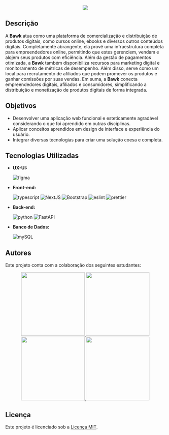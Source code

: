 <p align="center"> <img src="https://github.com/iBawk/.github/blob/main/public/assets/img/logo.png"> </p>

## Descrição

A **Bawk** atua como uma plataforma de comercialização e distribuição de produtos digitais, como cursos online, ebooks e diversos outros conteúdos digitais. Completamente abrangente, ela provê uma infraestrutura completa para empreendedores online, permitindo que estes gerenciem, vendam e alojem seus produtos com eficiência. Além da gestão de pagamentos otimizada, a **Bawk** também disponibiliza recursos para marketing digital e monitoramento de métricas de desempenho. Além disso, serve como um local para recrutamento de afiliados que podem promover os produtos e ganhar comissões por suas vendas. Em suma, a **Bawk** conecta empreendedores digitais, afiliados e consumidores, simplificando a distribuição e monetização de produtos digitais de forma integrada.

## Objetivos

- Desenvolver uma aplicação web funcional e esteticamente agradável considerando o que foi aprendido em outras disciplinas.
- Aplicar conceitos aprendidos em design de interface e experiência do usuário.
- Integrar diversas tecnologias para criar uma solução coesa e completa.

## Tecnologias Utilizadas

- **UX-UI:**

  ![figma](https://img.shields.io/badge/Figma-ff2400.svg?style=for-the-badge&logo=Figma&logoColor=white)

- **Front-end:**

  ![typescript](https://img.shields.io/badge/TypeScript-ff2400.svg?style=for-the-badge&logo=TypeScript&logoColor=white)
  ![NextJS](https://img.shields.io/badge/Next.js-ff2400.svg?style=for-the-badge&logo=nextdotjs&logoColor=white)
  ![Bootstrap](https://img.shields.io/badge/Bootstrap-ff2400.svg?style=for-the-badge&logo=Bootstrap&logoColor=white)
  ![eslint](https://img.shields.io/badge/ESLint-ff2400.svg?style=for-the-badge&logo=ESLint&logoColor=white)
  ![prettier](https://img.shields.io/badge/Prettier-ff2400.svg?style=for-the-badge&logo=Prettier&logoColor=white)

- **Back-end:**

  ![python](https://img.shields.io/badge/Python-ff2400.svg?style=for-the-badge&logo=Python&logoColor=white)
  ![FastAPI](https://img.shields.io/badge/FastAPI-ff2400.svg?style=for-the-badge&logo=FastAPI&logoColor=white)

- **Banco de Dados:**

  ![mySQL](https://img.shields.io/badge/MySQL-ff2400.svg?style=for-the-badge&logo=MySQL&logoColor=white)

## Autores

Este projeto conta com a colaboração dos seguintes estudantes:

<p align="center">
  <a href="https://www.github.com/vitorRibeiro7" target="_blank">
    <img height="200px" src="https://github.com/iBawk/.github/blob/main/public/assets/img/authors/author-vitor.png">
  </a>
  <a href="https://www.github.com/cDanx" target="_blank">
    <img height="200px" src="https://github.com/iBawk/.github/blob/main/public/assets/img/authors/author-daniel.png">
  </a>
  <a href="https://www.github.com/corumbs" target="_blank">
    <img height="200px" src="https://github.com/iBawk/.github/blob/main/public/assets/img/authors/author-corumba.png">
  </a>
  <a href="https://www.github.com/TakedaGalaxy" target="_blank">
    <img height="200px" src="https://github.com/iBawk/.github/blob/main/public/assets/img/authors/author-takeda.png">
  </a>
</p>

## Licença

Este projeto é licenciado sob a [Licença MIT](https://opensource.org/license/mit/).
